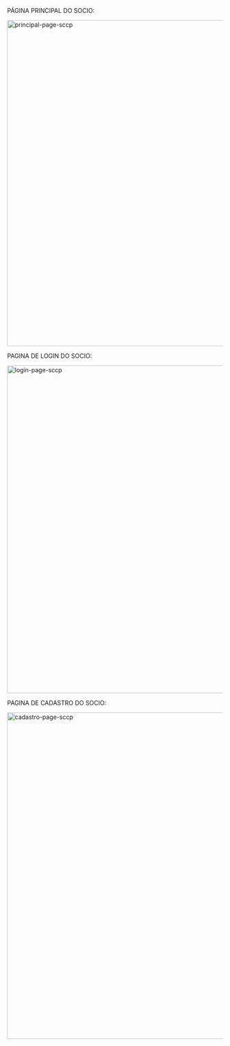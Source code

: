 PÁGINA PRINCIPAL DO SOCIO: 

<img width="1600" height="761" alt="principal-page-sccp" src="https://github.com/user-attachments/assets/a1bccf0c-3049-4460-b9a8-700529c83eb6" />




PAGINA DE LOGIN DO SOCIO: 

 <img width="1600" height="765" alt="login-page-sccp" src="https://github.com/user-attachments/assets/67d93bed-478c-423a-a3cd-b60eee88637a" />




PAGINA DE CADASTRO DO SOCIO: 

<img width="1600" height="762" alt="cadastro-page-sccp" src="https://github.com/user-attachments/assets/085aedca-d7ee-4acd-8690-0448e4ae4555" />



